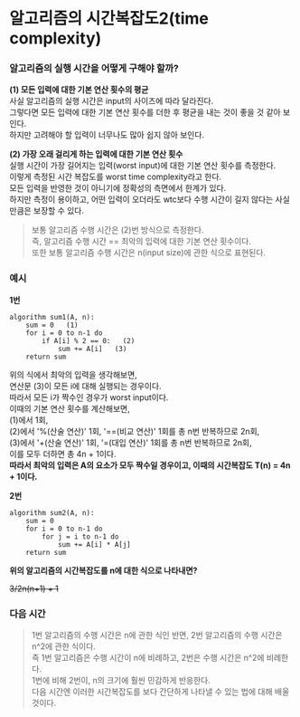 # 알고리즘의 시간복잡도2(time complexity)

### 알고리즘의 실행 시간을 어떻게 구해야 할까?

__(1) 모든 입력에 대한 기본 연산 횟수의 평균__   
사실 알고리즘의 실행 시간은 input의 사이즈에 따라 달라진다.   
그렇다면 모든 입력에 대한 기본 연산 횟수를 더한 후 평균을 내는 것이 좋을 것 같아 보인다.   
하지만 고려해야 할 입력이 너무나도 많아 쉽지 않아 보인다.   
   
__(2) 가장 오래 걸리게 하는 입력에 대한 기본 연산 횟수__   
실행 시간이 가장 길어지는 입력(worst input)에 대한 기본 연산 횟수를 측정한다.   
이렇게 측정된 시간 복잡도를 worst time complexity라고 한다.   
모든 입력을 반영한 것이 아니기에 정확성의 측면에서 한계가 있다.   
하지만 측정이 용이하고, 어떤 입력이 오더라도 wtc보다 수행 시간이 길지 않다는 사실만큼은 보장할 수 있다.   
   
>보통 알고리즘 수행 시간은 (2)번 방식으로 측정한다.   
>즉, 알고리즘 수행 시간 == 최악의 입력에 대한 기본 연산 횟수이다.     
>또한 보통 알고리즘 수행 시간은 n(input size)에 관한 식으로 표현된다.     
    
### 예시   
__1번__   
```
algorithm sum1(A, n):
    sum = 0   (1)
    for i = 0 to n-1 do
        if A[i] % 2 == 0:   (2)
            sum += A[i]   (3)
    return sum
```
위의 식에서 최악의 입력을 생각해보면,   
연산문 (3)이 모든 i에 대해 실행되는 경우이다.   
따라서 모든 i가 짝수인 경우가 worst input이다.   
이때의 기본 연산 횟수를 계산해보면,   
(1)에서 1회,   
(2)에서 '%(산술 연산)' 1회, '==(비교 연산)' 1회를 총 n번 반복하므로 2n회,   
(3)에서 '+(산술 연산)' 1회, '=(대입 연산)' 1회를 총 n번 반복하므로 2n회,   
이를 모두 더하면 총 4n + 1이다.   
__따라서 최악의 입력은 A의 요소가 모두 짝수일 경우이고, 이때의 시간복잡도 T(n) = 4n + 1이다.__   
   
__2번__   
```
algorithm sum2(A, n):
    sum = 0
    for i = 0 to n-1 do
        for j = i to n-1 do
            sum += A[i] * A[j]
    return sum
```
__위의 알고리즘의 시간복잡도를 n에 대한 식으로 나타내면?__   
   
~~3/2n(n+1) + 1~~   
   
   
### 다음 시간   
>1번 알고리즘의 수행 시간은 n에 관한 식인 반면, 2번 알고리즘의 수행 시간은 n^2에 관한 식이다.   
>즉 1번 알고리즘은 수행 시간이 n에 비례하고, 2번은 수행 시간은 n^2에 비례한다.   
>1번에 비해 2번이, n의 크기에 훨씬 민감하게 반응한다.   
>다음 시간엔 이러한 시간복잡도를 보다 간단하게 나타낼 수 있는 법에 대해 배울 것이다.   